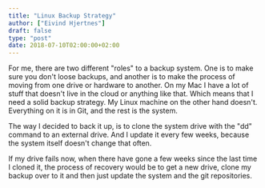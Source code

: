 ```yaml
---
title: "Linux Backup Strategy"
author: ["Eivind Hjertnes"]
draft: false
type: "post"
date: 2018-07-10T02:00:00+02:00
---
```


For me, there are two different "roles" to a backup system. One is to
make sure you don't loose backups, and another is to make the process of
moving from one drive or hardware to another. On my Mac I have a lot of
stuff that doesn't live in the cloud or anything like that. Which means
that I need a solid backup strategy. My Linux machine on the other hand
doesn't. Everything on it is in Git, and the rest is the system.

The way I decided to back it up, is to clone the system drive with the
"dd" command to an external drive. And I update it every few weeks,
because the system itself doesn't change that often.

If my drive fails now, when there have gone a few weeks since the last
time I cloned it, the process of recovery would be to get a new drive,
clone my backup over to it and then just update the system and the git
repositories.
